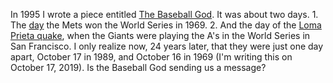 In 1995 I wrote a piece entitled <a href="http://scripting.com/davenet/1995/04/24/thebaseballgod.html#3">The Baseball God</a>. It was about two days. 1. The <a href="https://en.wikipedia.org/wiki/1969_World_Series#Game_5">day</a> the Mets won the World Series in 1969. 2. And the day of the <a href="https://en.wikipedia.org/wiki/1989_Loma_Prieta_earthquake">Loma Prieta quake</a>, when the Giants were playing the A's in the World Series in San Francisco. I only realize now, 24 years later, that they were just one day apart, October 17 in 1989, and October 16 in 1969 (I'm writing this on October 17, 2019). Is the Baseball God sending us a message?
